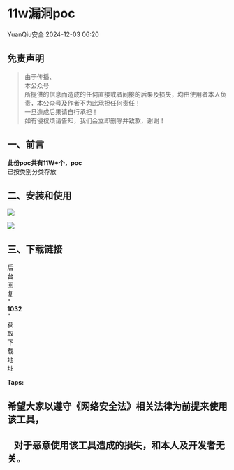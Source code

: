 #  11w漏洞poc   
 YuanQiu安全   2024-12-03 06:20  
  
## 免责声明  
> 由于传播、  
本公众号  
所提供的信息而造成的任何直接或者间接的后果及损失，均由使用者本人负责，本公众号及作者不为此承担任何责任！  
一旦造成后果请自行承担！  
如有侵权烦请告知，我们会立即删除并致歉，谢谢！  
  
  
## 一、前言  
  
**此份poc共有11W+个，poc**  
已按类别分类存放      
## 二、安装和使用  
  
  
  
![](https://mmbiz.qpic.cn/sz_mmbiz_png/w7fEMwB7Gbyg65aGic3EFtvSywWwxJSeric1xIBA4jJV7LzVXZEtAyRWOqk2PL6hswicla9cibFu9Sl6BExx3e8JHA/640?wx_fmt=png&from=appmsg "")  
  
![](https://mmbiz.qpic.cn/sz_mmbiz_png/w7fEMwB7Gbyg65aGic3EFtvSywWwxJSerZbU0wAp4EnQBwlmxE6uOX2Nib9UkUzU7ExjA5mkC7rphOJRe3Ja2ayg/640?wx_fmt=png&from=appmsg "")  
  
  
## 三、下载链接  
  
  
后  
台  
回  
复  
“  
**1032**  
”  
获  
取  
下  
载  
地  
址  
  
**Taps:**  
  
  
  
  
  
## 希望大家以遵守《网络安全法》相关法律为前提来使用该工具，  
  
  
##     对于恶意使用该工具造成的损失，和本人及开发者无关。  
  
  
